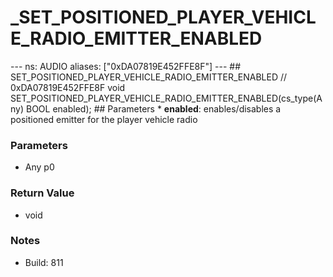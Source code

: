 # _SET_POSITIONED_PLAYER_VEHICLE_RADIO_EMITTER_ENABLED

--- ns: AUDIO aliases: ["0xDA07819E452FFE8F"] --- ## SET_POSITIONED_PLAYER_VEHICLE_RADIO_EMITTER_ENABLED  // 0xDA07819E452FFE8F void SET_POSITIONED_PLAYER_VEHICLE_RADIO_EMITTER_ENABLED(cs_type(Any) BOOL enabled);   ## Parameters * **enabled**: enables/disables a positioned emitter for the player vehicle radio

### Parameters
* Any p0

### Return Value
* void

### Notes
* Build: 811

